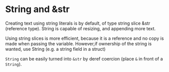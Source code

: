 # String and &str

Creating text using string literals is by default, of type string slice &str (reference type).
String is capable of resizing, and appending more text.

Using string slices is more efficient, because it is a reference and no copy is made when passing the variable. However,if ownership of the string is wanted, use String (e.g. a string field in a struct)

`String` can be easily turned into `&str` by deref coercion (place `&` in front of a `String`).
